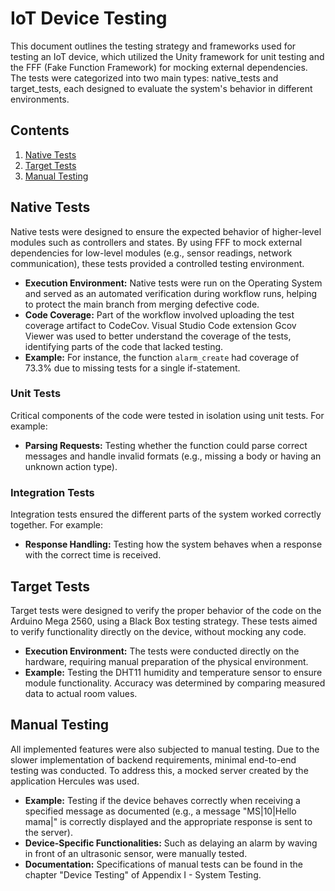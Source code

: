 # IoT Device Testing

This document outlines the testing strategy and frameworks used for testing an IoT device, which utilized the Unity framework for unit testing and the FFF (Fake Function Framework) for mocking external dependencies. The tests were categorized into two main types: native_tests and target_tests, each designed to evaluate the system's behavior in different environments.

## Contents
1. [Native Tests](#native-tests)
2. [Target Tests](#target-tests)
3. [Manual Testing](#manual-testing)

## Native Tests
Native tests were designed to ensure the expected behavior of higher-level modules such as controllers and states. By using FFF to mock external dependencies for low-level modules (e.g., sensor readings, network communication), these tests provided a controlled testing environment.

- **Execution Environment:** Native tests were run on the Operating System and served as an automated verification during workflow runs, helping to protect the main branch from merging defective code.
- **Code Coverage:** Part of the workflow involved uploading the test coverage artifact to CodeCov. Visual Studio Code extension Gcov Viewer was used to better understand the coverage of the tests, identifying parts of the code that lacked testing.
- **Example:** For instance, the function `alarm_create` had coverage of 73.3% due to missing tests for a single if-statement.

### Unit Tests
Critical components of the code were tested in isolation using unit tests. For example:
- **Parsing Requests:** Testing whether the function could parse correct messages and handle invalid formats (e.g., missing a body or having an unknown action type).

### Integration Tests
Integration tests ensured the different parts of the system worked correctly together. For example:
- **Response Handling:** Testing how the system behaves when a response with the correct time is received.

## Target Tests
Target tests were designed to verify the proper behavior of the code on the Arduino Mega 2560, using a Black Box testing strategy. These tests aimed to verify functionality directly on the device, without mocking any code.

- **Execution Environment:** The tests were conducted directly on the hardware, requiring manual preparation of the physical environment.
- **Example:** Testing the DHT11 humidity and temperature sensor to ensure module functionality. Accuracy was determined by comparing measured data to actual room values.

## Manual Testing
All implemented features were also subjected to manual testing. Due to the slower implementation of backend requirements, minimal end-to-end testing was conducted. To address this, a mocked server created by the application Hercules was used.

- **Example:** Testing if the device behaves correctly when receiving a specified message as documented (e.g., a message "MS|10|Hello mama|" is correctly displayed and the appropriate response is sent to the server).
- **Device-Specific Functionalities:** Such as delaying an alarm by waving in front of an ultrasonic sensor, were manually tested.
- **Documentation:** Specifications of manual tests can be found in the chapter "Device Testing" of Appendix I - System Testing.

